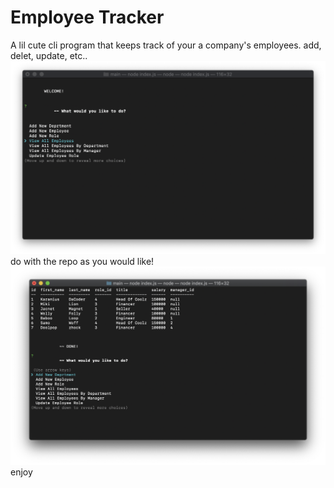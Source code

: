 # Employee Tracker

A lil cute cli program that keeps track of your a company's employees.
add, delet, update, etc..
![](screenShot.png)
do with the repo as you would like!
![](screenShot2.png)
enjoy
